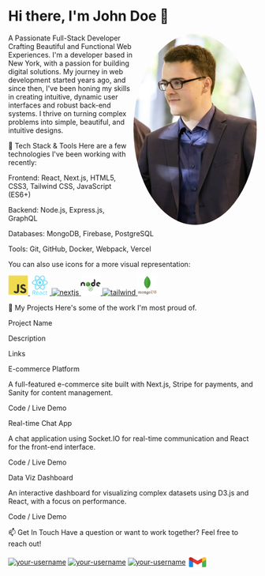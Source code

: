 # Hi there, I'm John Doe 👋
<img align="right" src="Res/Img/Christian_Korreng2.jPG" alt="A placeholder image for the portfolio" width="250" style="border-radius:50%;" />

A Passionate Full-Stack Developer Crafting Beautiful and Functional Web Experiences.
I'm a developer based in New York, with a passion for building digital solutions. My journey in web development started years ago, and since then, I've been honing my skills in creating intuitive, dynamic user interfaces and robust back-end systems. I thrive on turning complex problems into simple, beautiful, and intuitive designs.

🔧 Tech Stack & Tools
Here are a few technologies I've been working with recently:

Frontend: React, Next.js, HTML5, CSS3, Tailwind CSS, JavaScript (ES6+)

Backend: Node.js, Express.js, GraphQL

Databases: MongoDB, Firebase, PostgreSQL

Tools: Git, GitHub, Docker, Webpack, Vercel

You can also use icons for a more visual representation:

<p align="left">
<a href="https://developer.mozilla.org/en-US/docs/Web/JavaScript" target="_blank" rel="noreferrer"> <img src="https://raw.githubusercontent.com/devicons/devicon/master/icons/javascript/javascript-original.svg" alt="javascript" width="40" height="40"/> </a>
<a href="https://reactjs.org/" target="_blank" rel="noreferrer"> <img src="https://raw.githubusercontent.com/devicons/devicon/master/icons/react/react-original-wordmark.svg" alt="react" width="40" height="40"/> </a>
<a href="https://nextjs.org/" target="_blank" rel="noreferrer"> <img src="https://cdn.worldvectorlogo.com/logos/nextjs-2.svg" alt="nextjs" width="40" height="40"/> </a>
<a href="https://nodejs.org" target="_blank" rel="noreferrer"> <img src="https://raw.githubusercontent.com/devicons/devicon/master/icons/nodejs/nodejs-original-wordmark.svg" alt="nodejs" width="40" height="40"/> </a>
<a href="https://tailwindcss.com/" target="_blank" rel="noreferrer"> <img src="https://www.vectorlogo.zone/logos/tailwindcss/tailwindcss-icon.svg" alt="tailwind" width="40" height="40"/> </a>
<a href="https://www.mongodb.com/" target="_blank" rel="noreferrer"> <img src="https://raw.githubusercontent.com/devicons/devicon/master/icons/mongodb/mongodb-original-wordmark.svg" alt="mongodb" width="40" height="40"/> </a>
</p>

🚀 My Projects
Here's some of the work I'm most proud of.

Project Name

Description

Links

E-commerce Platform

A full-featured e-commerce site built with Next.js, Stripe for payments, and Sanity for content management.

Code / Live Demo

Real-time Chat App

A chat application using Socket.IO for real-time communication and React for the front-end interface.

Code / Live Demo

Data Viz Dashboard

An interactive dashboard for visualizing complex datasets using D3.js and React, with a focus on performance.

Code / Live Demo

📫 Get In Touch
Have a question or want to work together? Feel free to reach out!

<p align="left">
<a href="https://github.com/your-username" target="blank"><img align="center" src="https://raw.githubusercontent.com/rahuldkjain/github-profile-readme-generator/master/src/images/icons/Social/github.svg" alt="your-username" height="30" width="40" /></a>
<a href="https://twitter.com/your-username" target="blank"><img align="center" src="https://raw.githubusercontent.com/rahuldkjain/github-profile-readme-generator/master/src/images/icons/Social/twitter.svg" alt="your-username" height="30" width="40" /></a>
<a href="https://linkedin.com/in/your-username" target="blank"><img align="center" src="https://raw.githubusercontent.com/rahuldkjain/github-profile-readme-generator/master/src/images/icons/Social/linked-in-alt.svg" alt="your-username" height="30" width="40" /></a>
<a href="mailto:your.email@example.com" target="blank"><img align="center" src="https://raw.githubusercontent.com/rahuldkjain/github-profile-readme-generator/master/src/images/icons/Social/gmail.svg" alt="your-email" height="30" width="40" /></a>
</p>
